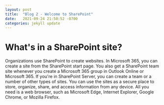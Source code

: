 ```yaml
---
layout: post
title:  "Blog 2 - Welcome to SharePoint"
date:   2021-09-24 21:50:52 -0700
categories: jekyll update
---
```


<h1> What's in a SharePoint site? </h1>

Organizations use SharePoint to create websites. In Microsoft 365, you can create a site from the SharePoint start page. You also get a SharePoint team site whenever you create a Microsoft 365 group in Outlook Online or Microsoft 365. If you're in SharePoint Server, you can create a team or a number of other types of sites. You can use the sites as a secure place to store, organize, share, and access information from any device. All you need is a web browser, such as Microsoft Edge, Internet Explorer, Google Chrome, or Mozilla Firefox.